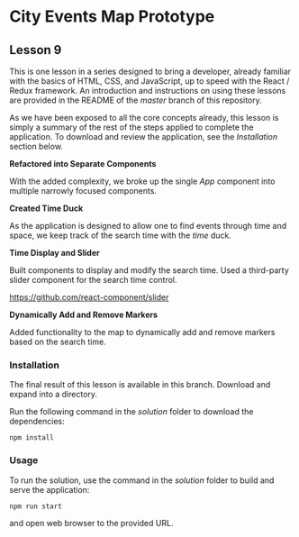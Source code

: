 # City Events Map Prototype

## Lesson 9

This is one lesson in a series designed to bring a developer, already
familiar with the basics of HTML, CSS, and JavaScript, up to speed with
the React / Redux framework. An introduction and instructions on using
these lessons are provided in the README of the *master* branch of this
repository.

As we have been exposed to all the core concepts already, this lesson
is simply a summary of the rest of the steps applied to complete the
application. To download and review the application, see the *Installation*
section below.

**Refactored into Separate Components**

With the added complexity, we broke up the single *App* component into
multiple narrowly focused components.

**Created Time Duck**

As the application is designed to allow one to find events through
time and space, we keep track of the search time with the *time*
duck.

**Time Display and Slider**

Built components to display and modify the search time. Used a
third-party slider component for the search time control.

https://github.com/react-component/slider

**Dynamically Add and Remove Markers**

Added functionality to the map to dynamically add and remove markers
based on the search time.

### Installation

The final result of this lesson is available in this branch. Download and
expand into a directory.

Run the following command in the *solution* folder to download the
dependencies:

`npm install`

### Usage

To run the solution, use the command in the *solution* folder to build
and serve the application:

`npm run start`

and open web browser to the provided URL.
